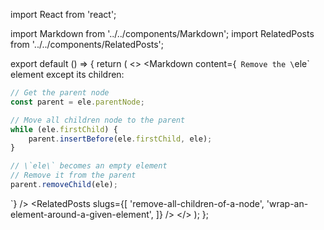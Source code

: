 import React from 'react';

import Markdown from '../../components/Markdown';
import RelatedPosts from '../../components/RelatedPosts';

export default () => {
    return (
<>
<Markdown
    content={`
Remove the \`ele\` element except its children:

~~~ javascript
// Get the parent node
const parent = ele.parentNode;

// Move all children node to the parent
while (ele.firstChild) {
    parent.insertBefore(ele.firstChild, ele);
}

// \`ele\` becomes an empty element
// Remove it from the parent
parent.removeChild(ele);
~~~
`}
/>
<RelatedPosts
    slugs={[
        'remove-all-children-of-a-node',
        'wrap-an-element-around-a-given-element',
    ]}
/>
</>
    );
};
